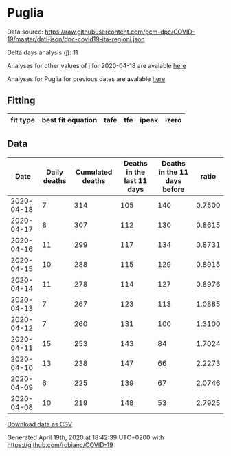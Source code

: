 # Puglia

Data source: https://raw.githubusercontent.com/pcm-dpc/COVID-19/master/dati-json/dpc-covid19-ita-regioni.json

Delta days analysis (j): 11

Analyses for other values of j for 2020-04-18 are avalable [here](../2020-04-18/README.md)

Analyses for Puglia for previous dates are avalable [here](../README.md)

## Fitting 
|fit type|best fit equation|tafe|tfe|ipeak|izero|
|-------|-----|--------|------|---|---|

## Data
|Date|Daily deaths|Cumulated deaths|Deaths in the last 11 days|Deaths in the 11 days before|ratio|
|----|----------|-----------|-------|--------------------|-----|
|2020-04-18|7|314|105|140|0.7500|
|2020-04-17|8|307|112|130|0.8615|
|2020-04-16|11|299|117|134|0.8731|
|2020-04-15|10|288|115|129|0.8915|
|2020-04-14|11|278|114|127|0.8976|
|2020-04-13|7|267|123|113|1.0885|
|2020-04-12|7|260|131|100|1.3100|
|2020-04-11|15|253|143|84|1.7024|
|2020-04-10|13|238|147|66|2.2273|
|2020-04-09|6|225|139|67|2.0746|
|2020-04-08|10|219|148|53|2.7925|

[Download data as CSV](COVID-19_puglia_j11_2020-04-18.csv)

Generated April 19th, 2020 at 18:42:39 UTC+0200 with https://github.com/robianc/COVID-19
